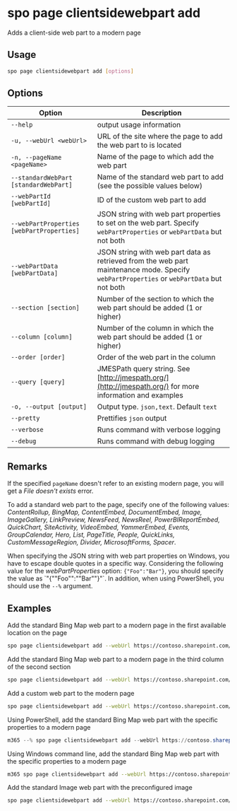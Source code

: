 # spo page clientsidewebpart add

Adds a client-side web part to a modern page

## Usage

```sh
spo page clientsidewebpart add [options]
```

## Options

Option|Description
------|-----------
`--help`|output usage information
`-u, --webUrl <webUrl>`|URL of the site where the page to add the web part to is located
`-n, --pageName <pageName>`|Name of the page to which add the web part
`--standardWebPart [standardWebPart]`|Name of the standard web part to add (see the possible values below)
`--webPartId [webPartId]`|ID of the custom web part to add
`--webPartProperties [webPartProperties]`|JSON string with web part properties to set on the web part. Specify `webPartProperties` or `webPartData` but not both
`--webPartData [webPartData]`|JSON string with web part data as retrieved from the web part maintenance mode. Specify `webPartProperties` or `webPartData` but not both
`--section [section]`|Number of the section to which the web part should be added (1 or higher)
`--column [column]`|Number of the column in which the web part should be added (1 or higher)
`--order [order]`|Order of the web part in the column
`--query [query]`|JMESPath query string. See [http://jmespath.org/](http://jmespath.org/) for more information and examples
`-o, --output [output]`|Output type. `json,text`. Default `text`
`--pretty`|Prettifies `json` output
`--verbose`|Runs command with verbose logging
`--debug`|Runs command with debug logging

## Remarks

If the specified `pageName` doesn't refer to an existing modern page, you will get a _File doesn't exists_ error.

To add a standard web part to the page, specify one of the following values: _ContentRollup, BingMap, ContentEmbed, DocumentEmbed, Image, ImageGallery, LinkPreview, NewsFeed, NewsReel, PowerBIReportEmbed, QuickChart, SiteActivity, VideoEmbed, YammerEmbed, Events, GroupCalendar, Hero, List, PageTitle, People, QuickLinks, CustomMessageRegion, Divider, MicrosoftForms, Spacer_.

When specifying the JSON string with web part properties on Windows, you have to escape double quotes in a specific way. Considering the following value for the _webPartProperties_ option: `{"Foo":"Bar"}`, you should specify the value as \`"{""Foo"":""Bar""}"\`. In addition, when using PowerShell, you should use the `--%` argument.

## Examples

Add the standard Bing Map web part to a modern page in the first available location on the page

```sh
spo page clientsidewebpart add --webUrl https://contoso.sharepoint.com/sites/a-team --pageName page.aspx --standardWebPart BingMap
```

Add the standard Bing Map web part to a modern page in the third column of the second section

```sh
spo page clientsidewebpart add --webUrl https://contoso.sharepoint.com/sites/a-team --pageName page.aspx --standardWebPart BingMap --section 2 --column 3
```

Add a custom web part to the modern page

```sh
spo page clientsidewebpart add --webUrl https://contoso.sharepoint.com/sites/a-team --pageName page.aspx --webPartId 3ede60d3-dc2c-438b-b5bf-cc40bb2351e1
```

Using PowerShell, add the standard Bing Map web part with the specific properties to a modern page

```PowerShell
m365 --% spo page clientsidewebpart add --webUrl https://contoso.sharepoint.com/sites/a-team --pageName page.aspx --standardWebPart BingMap --webPartProperties `"{""Title"":""Foo location""}"`
```

Using Windows command line, add the standard Bing Map web part with the specific properties to a modern page

```sh
m365 spo page clientsidewebpart add --webUrl https://contoso.sharepoint.com/sites/a-team --pageName page.aspx --standardWebPart BingMap --webPartProperties `"{""Title"":""Foo location""}"`
```

Add the standard Image web part with the preconfigured image

```sh
spo page clientsidewebpart add --webUrl https://contoso.sharepoint.com/sites/a-team --pageName page.aspx --standardWebPart Image --webPartData '`{ "dataVersion": "1.8", "serverProcessedContent": {"htmlStrings":{},"searchablePlainTexts":{"captionText":""},"imageSources":{"imageSource":"/sites/team-a/SiteAssets/work-life-balance.png"},"links":{}}, "properties": {"imageSourceType":2,"altText":"a group of people on a beach","overlayText":"Work life balance","fileName":"48146-OFF12_Justice_01.png","siteId":"27664b85-067d-4be9-a7d7-89b2e804d09f","webId":"a7664b85-067d-4be9-a7d7-89b2e804d09f","listId":"37664b85-067d-4be9-a7d7-89b2e804d09f","uniqueId":"67664b85-067d-4be9-a7d7-89b2e804d09f","imgWidth":650,"imgHeight":433,"fixAspectRatio":false,"isOverlayTextEnabled":true}}`'
```